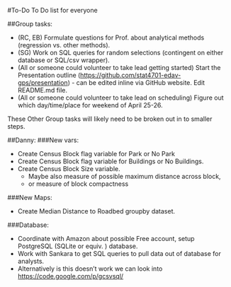 #To-Do
To Do list for everyone

##Group tasks:
* (RC, EB) Formulate questions for Prof. about analytical methods (regression vs. other methods).
* (SG) Work on SQL queries for random selections (contingent on either database or SQL/csv wrapper). 
* (All or someone could volunteer to take lead getting started) Start the Presentation outline (https://github.com/stat4701-edav-gps/presentation) - can be edited inline via GitHub website. Edit README.md file.  
* (All or someone could volunteer to take lead on scheduling) Figure out which day/time/place for weekend of April 25-26. 

These Other Group tasks will likely need to be broken out in to smaller steps. 

##Danny:
###New vars:
* Create Census Block flag variable for Park or No Park 
* Create Census Block flag variable for Buildings or No Buildings.
* Create Census Block Size variable. 
  * Maybe also measure of possible maximum distance across block, 
  * or measure of block compactness

###New Maps:
* Create Median Distance to Roadbed groupby dataset.

###Database:
* Coordinate with Amazon about possible Free account, setup PostgreSQL (SQLite or equiv. ) database.
* Work with Sankara to get SQL queries to pull data out of database for analysts. 
* Alternatively is this doesn’t work we can look into https://code.google.com/p/gcsvsql/

	
